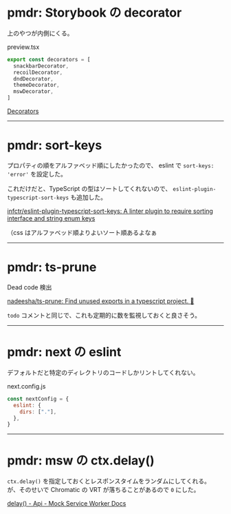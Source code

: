 # pmdr: Storybook の decorator

上のやつが内側にくる。

preview.tsx

```js
export const decorators = [
  snackbarDecorator,
  recoilDecorator,
  dndDecorator,
  themeDecorator,
  mswDecorator,
]
```

[Decorators](https://storybook.js.org/docs/react/writing-stories/decorators)

---

# pmdr: sort-keys

プロパティの順をアルファベッド順にしたかったので、
eslint で `sort-keys: 'error'` を設定した。

これだけだと、TypeScript の型はソートしてくれないので、
`eslint-plugin-typescript-sort-keys` も追加した。

[infctr/eslint\-plugin\-typescript\-sort\-keys: A linter plugin to require sorting interface and string enum keys](https://github.com/infctr/eslint-plugin-typescript-sort-keys)

（css はアルファベッド順よりよいソート順あるよなぁ

---

# pmdr: ts-prune

Dead code 検出

[nadeesha/ts\-prune: Find unused exports in a typescript project\. 🛀](https://github.com/nadeesha/ts-prune)

`todo` コメントと同じで、これも定期的に数を監視しておくと良さそう。

---

# pmdr: next の eslint

デフォルトだと特定のディレクトリのコードしかリントしてくれない。

next.config.js

```js
const nextConfig = {
  eslint: {
    dirs: ["."],
  },
}
```

---

# pmdr: msw の ctx.delay()

`ctx.delay()` を指定しておくとレスポンスタイムをランダムにしてくれる。
が、そのせいで Chromatic の VRT が落ちることがあるので `0` にした。

[delay\(\) \- Api \- Mock Service Worker Docs](https://mswjs.io/docs/api/context/delay#implicit-response-delay)
